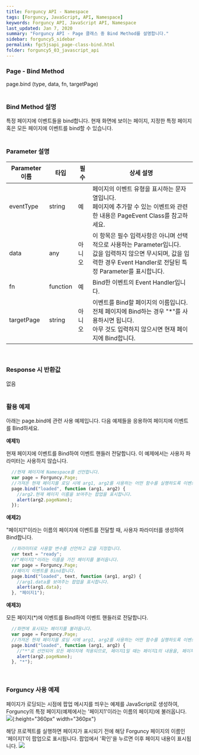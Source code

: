 ```yaml
---
title: Forguncy API - Namespace
tags: [Forguncy, JavaScript, API, Namespace]
keywords: Forguncy API, JavaScript API, Namespace
last_updated: Jan 7, 2020
summary: "Forguncy API - Page 클래스 중 Bind Method를 설명합니다."
sidebar: forguncy5_sidebar
permalink: fgc5jsapi_page-class-bind.html
folder: forguncy5_03_javascript_api
---
```


### Page - Bind Method
page.bind (type, data, fn, targetPage)
<br /><br />

### Bind Method 설명
특정 페이지에 이벤트들을 bind합니다. 현재 화면에 보이는 페이지, 지정한 특정 페이지 혹은 모든 페이지에 이벤트를 bind할 수 있습니다.
<br /><br />

### Parameter 설명
| Parameter 이름 | 타입 | 필수 | 상세 설명 |
| --- | --- | --- | --- |
| eventType | string | 예	| 페이지의 이벤트 유형을 표시하는 문자열입니다. <br />페이지에 추가할 수 있는 이벤트와 관련한 내용은 PageEvent Class를 참고하세요. |
| data | any | 아니오	| 이 항목은 필수 입력사항은 아니며 선택적으로 사용하는 Parameter입니다. <br />값을 입력하지 않으면 무시되며, 값을 입력한 경우 Event Handler로 전달된 특정 Parameter를 표시합니다.|
| fn | function | 예 | Bind한 이벤트의 Event Handler입니다. |
| targetPage | string	| 아니오 | 이벤트를 Bind할 페이지의 이름입니다.<br />전체 페이지에 Bind하는 경우 "*"를 사용하시면 됩니다.<br />아무 것도 입력하지 않으시면 현재 페이지에 Bind합니다. |

<br />

### Response 시 반환값
없음
<br /><br />

### 활용 예제
아래는 page.bind에 관련 사용 예제입니다. 다음 예제들을 응용하여 페이지에 이벤트를 Bind하세요.
<br />

**예제1)**

현재 페이지에 이벤트를 Bind하여 이벤트 핸들러 전달합니다. 이 예제에서는 사용자 파라미터는 사용하지 않습니다.

~~~javascript
  //현재 페이지에 Namespace를 선언합니다.
  var page = Forguncy.Page;
  //가져온 현재 페이지를 로딩 시에 arg1, arg2를 사용하는 어떤 함수를 실행하도록 이벤트를 Bind합니다.
  page.bind("loaded", function (arg1, arg2) {
    //arg2.현재 페이지 이름을 보여주는 팝업을 표시합니다.
    alert(arg2.pageName);
  });
~~~

**예제2)**

"페이지1"이라는 이름의 페이지에 이벤트를 전달할 때, 사용자 파라미터를 생성하여 Bind합니다.

~~~javascript
  //파라미터로 사용할 변수를 선언하고 값을 지정합니다.
  var text = "ready";
  //"페이지1"이라는 이름을 가진 페이지를 불러옵니다.
  var page = Forguncy.Page;
  //페이지 이벤트를 Bind합니다.
  page.bind("loaded", text, function (arg1, arg2) {
    //arg1.data를 보여주는 팝업을 표시합니다.
    alert(arg1.data);
  }, "페이지1");
~~~

**예제3)**

모든 페이지(*)에 이벤트를 Bind하여 이벤트 핸들러로 전달합니다.

~~~javascript
  //화면에 표시되는 페이지를 불러옵니다.
  var page = Forguncy.Page;
  //가져온 현재 페이지를 로딩 시에 arg1, arg2를 사용하는 어떤 함수를 실행하도록 이벤트를 Bind합니다.
  page.bind("loaded", function (arg1, arg2) {
    //"*"로 선언되어 모든 페이지에 적용되므로, 페이지1일 때는 페이지1의 내용을, 페이지2일 때는 페이지2의 내용을 팝업에 표시합니다.
    alert(arg2.pageName);
  }, "*");
~~~

<br />

### Forguncy 사용 예제

페이지가 로딩되는 시점에 팝업 메시지를 띄우는 예제를 JavaScript로 생성하여, Forguncy의 특정 페이지(예제에서는 '페이지1'이라는 이름의 페이지)에 불러옵니다.
![]({{site.url}}/images/forguncy5/ex-ss_page-bind-01.png){:height="360px" width="360px"}

해당 프로젝트를 실행하면 페이지가 표시되기 전에 해당 Forguncy 페이지의 이름인 '페이지1'이 팝업으로 표시됩니다. 팝업에서 '확인'을 누르면 이후 페이지 내용이 표시됩니다.
![]({{site.url}}/images/forguncy5/ex-ss_page-bind-02.png)

<br /><br />